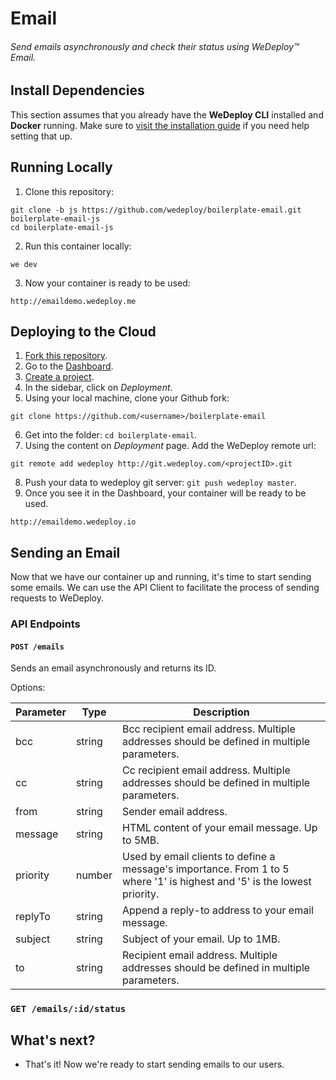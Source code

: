 # Email

###### Send emails asynchronously and check their status using *WeDeploy™ Email*.

<!-- <article id="install-dependencies"> -->

## Install Dependencies

This section assumes that you already have the **WeDeploy CLI** installed and **Docker** running. Make sure to [visit the installation guide](/docs/intro/using-the-command-line.html) if you need help setting that up.

<!-- </article> -->

<!-- <article id="running-locally"> -->

## Running Locally

1. Clone this repository:

  ```text
git clone -b js https://github.com/wedeploy/boilerplate-email.git boilerplate-email-js
cd boilerplate-email-js
  ```

2. Run this container locally:

  ```text
we dev
  ```

3. Now your container is ready to be used:

  ```text
http://emaildemo.wedeploy.me
  ```

<!-- </article> -->

<!-- <article id="deploying-to-the-cloud"> -->

## Deploying to the Cloud

1. [Fork this repository](https://github.com/wedeploy/boilerplate-email/fork).
2. Go to the [Dashboard](http://dashboard.wedeploy.com).
3. [Create a project](http://dashboard.wedeploy.com/new).
4. In the sidebar, click on *Deployment*.
5. Using your local machine, clone your Github fork:
  ```text
git clone https://github.com/<username>/boilerplate-email
  ```
6. Get into the folder: `cd boilerplate-email`.
7. Using the content on *Deployment* page. Add the WeDeploy remote url:
  ```text
git remote add wedeploy http://git.wedeploy.com/<projectID>.git
  ```
8. Push your data to wedeploy git server: `git push wedeploy master`.
9. Once you see it in the Dashboard, your container will be ready to be used.

  ```text
http://emaildemo.wedeploy.io
  ```

<!-- </article> -->

<!-- <article id="sending-an-email"> -->

## Sending an Email

Now that we have our container up and running, it's time to start sending some emails. We can use the API Client to facilitate the process of sending requests to WeDeploy.

### API Endpoints

#### `POST /emails`

Sends an email asynchronously and returns its ID.

Options:

<table class="table">
  <thead>
    <tr>
      <th>Parameter</th>
      <th>Type</th>
      <th>Description</th>
    </tr>
  </thead>
  <tbody>
    <tr>
      <td>bcc</td>
      <td>string</td>
      <td>Bcc recipient email address. Multiple addresses should be defined in multiple parameters.</td>
    </tr>
    <tr>
      <td>cc</td>
      <td>string</td>
      <td>Cc recipient email address. Multiple addresses should be defined in multiple parameters.</td>
    </tr>
    <tr>
      <td>from</td>
      <td>string</td>
      <td>Sender email address.</td>
    </tr>
    <tr>
      <td>message</td>
      <td>string</td>
      <td>HTML content of your email message. Up to 5MB.</td>
    </tr>
    <tr>
      <td>priority</td>
      <td>number</td>
      <td>Used by email clients to define a message's importance. From 1 to 5 where '1' is highest and '5' is the lowest priority.</td>
    </tr>
    <tr>
      <td>replyTo</td>
      <td>string</td>
      <td>Append a reply-to address to your email message.</td>
    </tr>
    <tr>
      <td>subject</td>
      <td>string</td>
      <td>Subject of your email. Up to 1MB.</td>
    </tr>
    <tr>
      <td>to</td>
      <td>string</td>
      <td>Recipient email address. Multiple addresses should be defined in multiple parameters.</td>
    </tr>
  </tbody>
</table>

### `GET /emails/:id/status`


<!-- </article> -->

## What's next?

* That's it! Now we're ready to start sending emails to our users.
